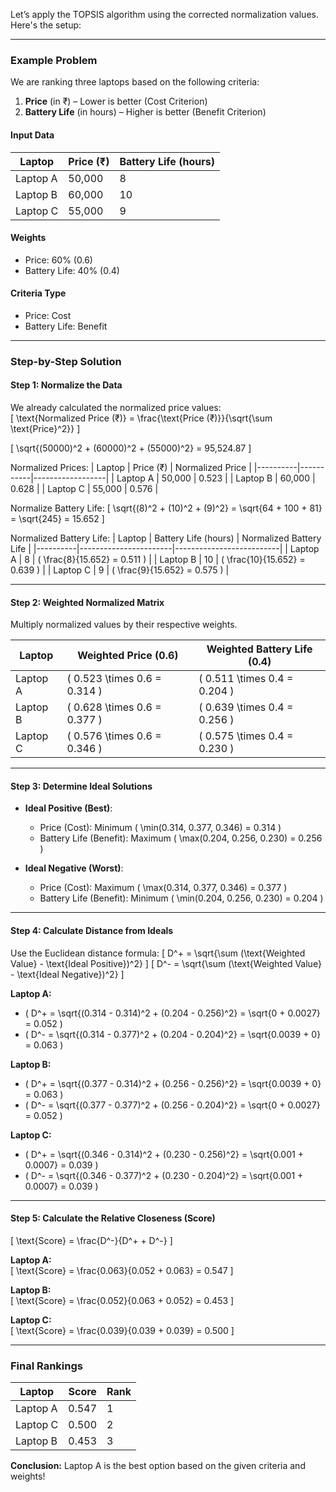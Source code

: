 Let’s apply the TOPSIS algorithm using the corrected normalization values. Here's the setup:

---

### Example Problem
We are ranking three laptops based on the following criteria:
1. **Price** (in ₹) – Lower is better (Cost Criterion)
2. **Battery Life** (in hours) – Higher is better (Benefit Criterion)

#### Input Data
| Laptop   | Price (₹) | Battery Life (hours) |
|----------|-----------|-----------------------|
| Laptop A | 50,000    | 8                    |
| Laptop B | 60,000    | 10                   |
| Laptop C | 55,000    | 9                    |

#### Weights
- Price: 60% (0.6)
- Battery Life: 40% (0.4)

#### Criteria Type
- Price: Cost
- Battery Life: Benefit

---

### **Step-by-Step Solution**

#### Step 1: Normalize the Data
We already calculated the normalized price values:  
\[
\text{Normalized Price (₹)} = \frac{\text{Price (₹)}}{\sqrt{\sum \text{Price}^2}}
\]  

\[
\sqrt{(50000)^2 + (60000)^2 + (55000)^2} = 95,524.87
\]

Normalized Prices:
| Laptop   | Price (₹) | Normalized Price |
|----------|-----------|------------------|
| Laptop A | 50,000    | 0.523            |
| Laptop B | 60,000    | 0.628            |
| Laptop C | 55,000    | 0.576            |

Normalize Battery Life:
\[
\sqrt{(8)^2 + (10)^2 + (9)^2} = \sqrt{64 + 100 + 81} = \sqrt{245} = 15.652
\]

Normalized Battery Life:
| Laptop   | Battery Life (hours) | Normalized Battery Life |
|----------|-----------------------|--------------------------|
| Laptop A | 8                    | \( \frac{8}{15.652} = 0.511 \) |
| Laptop B | 10                   | \( \frac{10}{15.652} = 0.639 \) |
| Laptop C | 9                    | \( \frac{9}{15.652} = 0.575 \) |

---

#### Step 2: Weighted Normalized Matrix
Multiply normalized values by their respective weights.

| Laptop   | Weighted Price (0.6) | Weighted Battery Life (0.4) |
|----------|-----------------------|-----------------------------|
| Laptop A | \( 0.523 \times 0.6 = 0.314 \) | \( 0.511 \times 0.4 = 0.204 \) |
| Laptop B | \( 0.628 \times 0.6 = 0.377 \) | \( 0.639 \times 0.4 = 0.256 \) |
| Laptop C | \( 0.576 \times 0.6 = 0.346 \) | \( 0.575 \times 0.4 = 0.230 \) |

---

#### Step 3: Determine Ideal Solutions
- **Ideal Positive (Best)**:
  - Price (Cost): Minimum \( \min(0.314, 0.377, 0.346) = 0.314 \)
  - Battery Life (Benefit): Maximum \( \max(0.204, 0.256, 0.230) = 0.256 \)

- **Ideal Negative (Worst)**:
  - Price (Cost): Maximum \( \max(0.314, 0.377, 0.346) = 0.377 \)
  - Battery Life (Benefit): Minimum \( \min(0.204, 0.256, 0.230) = 0.204 \)

---

#### Step 4: Calculate Distance from Ideals
Use the Euclidean distance formula:
\[
D^+ = \sqrt{\sum (\text{Weighted Value} - \text{Ideal Positive})^2}
\]
\[
D^- = \sqrt{\sum (\text{Weighted Value} - \text{Ideal Negative})^2}
\]

**Laptop A:**
- \( D^+ = \sqrt{(0.314 - 0.314)^2 + (0.204 - 0.256)^2} = \sqrt{0 + 0.0027} = 0.052 \)
- \( D^- = \sqrt{(0.314 - 0.377)^2 + (0.204 - 0.204)^2} = \sqrt{0.0039 + 0} = 0.063 \)

**Laptop B:**
- \( D^+ = \sqrt{(0.377 - 0.314)^2 + (0.256 - 0.256)^2} = \sqrt{0.0039 + 0} = 0.063 \)
- \( D^- = \sqrt{(0.377 - 0.377)^2 + (0.256 - 0.204)^2} = \sqrt{0 + 0.0027} = 0.052 \)

**Laptop C:**
- \( D^+ = \sqrt{(0.346 - 0.314)^2 + (0.230 - 0.256)^2} = \sqrt{0.001 + 0.0007} = 0.039 \)
- \( D^- = \sqrt{(0.346 - 0.377)^2 + (0.230 - 0.204)^2} = \sqrt{0.001 + 0.0007} = 0.039 \)

---

#### Step 5: Calculate the Relative Closeness (Score)
\[
\text{Score} = \frac{D^-}{D^+ + D^-}
\]

**Laptop A:**  
\[
\text{Score} = \frac{0.063}{0.052 + 0.063} = 0.547
\]

**Laptop B:**  
\[
\text{Score} = \frac{0.052}{0.063 + 0.052} = 0.453
\]

**Laptop C:**  
\[
\text{Score} = \frac{0.039}{0.039 + 0.039} = 0.500
\]

---

### **Final Rankings**
| Laptop   | Score   | Rank |
|----------|---------|------|
| Laptop A | 0.547   | 1    |
| Laptop C | 0.500   | 2    |
| Laptop B | 0.453   | 3    |

**Conclusion:** Laptop A is the best option based on the given criteria and weights!